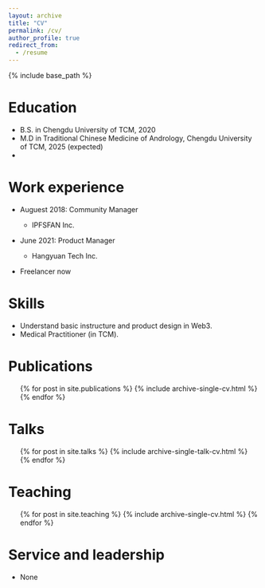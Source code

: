 ```yaml
---
layout: archive
title: "CV"
permalink: /cv/
author_profile: true
redirect_from:
  - /resume
---
```


{% include base_path %}

Education
======
* B.S. in Chengdu University of TCM, 2020
* M.D in Traditional Chinese Medicine of Andrology, Chengdu University of TCM, 2025 (expected)
* 

Work experience
======
* Auguest 2018: Community Manager
  * IPFSFAN Inc. 

* June 2021: Product Manager
  * Hangyuan Tech Inc.

* Freelancer now
  
Skills
======
* Understand basic instructure and product design in Web3.
* Medical Practitioner (in TCM).

Publications
======
  <ul>{% for post in site.publications %}
    {% include archive-single-cv.html %}
  {% endfor %}</ul>
  
Talks
======
  <ul>{% for post in site.talks %}
    {% include archive-single-talk-cv.html %}
  {% endfor %}</ul>
  
Teaching
======
  <ul>{% for post in site.teaching %}
    {% include archive-single-cv.html %}
  {% endfor %}</ul>
  
Service and leadership
======
* None
